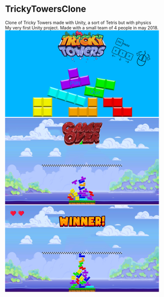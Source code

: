 # TrickyTowersClone
Clone of Tricky Towers made with Unity, a sort of Tetris but with physics<br>
My very first Unity project. Made with a small team of 4 people in may 2018.
<img src="img1.png">
<img src="img2.png">
<img src="img3.png">
